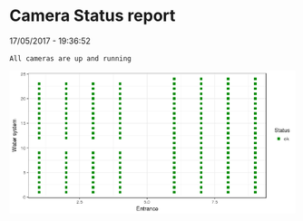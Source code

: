 Camera Status report
================
17/05/2017 - 19:36:52

    All cameras are up and running

![](camreport_files/figure-markdown_github/unnamed-chunk-2-1.png)
